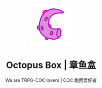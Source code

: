 <p align="center"><img height="128" src="https://raw.githubusercontent.com/OctopusBox/.github/main/profile/logo.png" width="128"></p>

<h1 align="center">Octopus Box | 章鱼盒</h1>

<p align="center">We are TRPG-COC lovers | COC 跑团爱好者</p>
